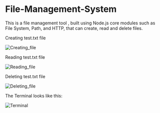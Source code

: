 # File-Management-System
This is a file management tool , built using Node.js core modules such as File System, Path, and HTTP, that can create, read and delete files. 

Creating test.txt file

![Creating_file](https://github.com/user-attachments/assets/2016523e-286e-4ccd-b1b4-67774c0ffb77)

Reading test.txt file

![Reading_file](https://github.com/user-attachments/assets/e6f05517-3de2-4752-941b-bf86c73a1b38)

Deleting test.txt file

![Deleting_file](https://github.com/user-attachments/assets/9dd9a79f-3e4e-4791-9d13-2057f82050da)

The Terminal looks like this:

![Terminal](https://github.com/user-attachments/assets/70692cf3-1a9a-4c98-b2e5-c2ff69c8aaac)

